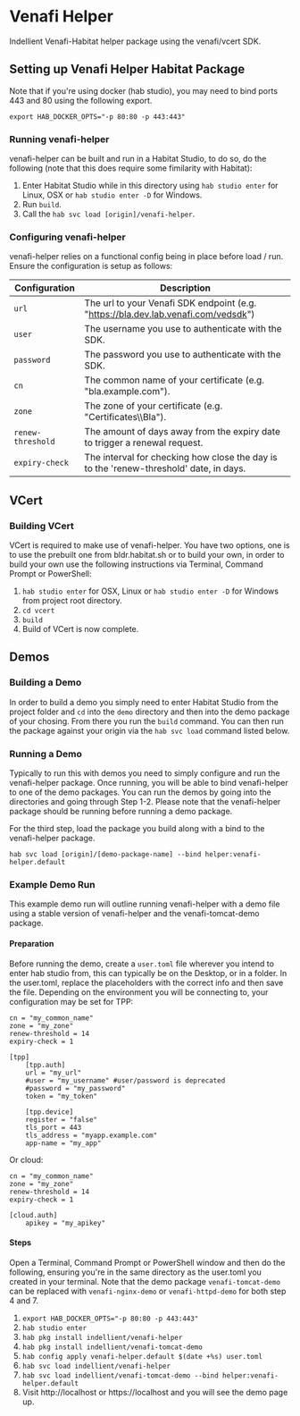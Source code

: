 # Venafi Helper
Indellient Venafi-Habitat helper package using the venafi/vcert SDK.

## Setting up Venafi Helper Habitat Package

Note that if you're using docker (hab studio), you may need to bind ports 443 and 80 using the following export. 

`export HAB_DOCKER_OPTS="-p 80:80 -p 443:443"`

### Running venafi-helper
venafi-helper can be built and run in a Habitat Studio, to do so, do the following (note that this does require some fimilarity with Habitat): 
1. Enter Habitat Studio while in this directory using `hab studio enter` for Linux, OSX or `hab studio enter -D` for Windows.
2. Run `build`.
3. Call the `hab svc load [origin]/venafi-helper`.

### Configuring venafi-helper
venafi-helper relies on a functional config being in place before load / run. Ensure the configuration is setup as follows:

| Configuration     |  Description                                                                           |
|-------------------|----------------------------------------------------------------------------------------|
| `url`             | The url to your Venafi SDK endpoint (e.g. "https://bla.dev.lab.venafi.com/vedsdk")     |
| `user`            | The username you use to authenticate with the SDK.                                     |
| `password`        | The password you use to authenticate with the SDK.                                     |
| `cn`              | The common name of your certificate (e.g. "bla.example.com").                          |
| `zone`            | The zone of your certificate (e.g. "Certificates\\\\Bla").                             |
| `renew-threshold` | The amount of days away from the expiry date to trigger a renewal request.             |
| `expiry-check`    | The interval for checking how close the day is to the 'renew-threshold' date, in days. |

## VCert 

### Building VCert
VCert is required to make use of venafi-helper. You have two options, one is to use the prebuilt one from bldr.habitat.sh or to build your own, in order to build your own use the following instructions via Terminal, Command Prompt or PowerShell:
1. `hab studio enter` for OSX, Linux or `hab studio enter -D` for Windows from project root directory.
2. `cd vcert`
3. `build`
4. Build of VCert is now complete.

## Demos

### Building a Demo
In order to build a demo you simply need to enter Habitat Studio from the project folder and `cd` into the `demo` directory and then into the demo package of your chosing. From there you run the `build` command. You can then run the package against your origin via the `hab svc load` command listed below.

### Running a Demo
Typically to run this with demos you need to simply configure and run the venafi-helper package. Once running, you will be able to bind venafi-helper to one of the demo packages. You can run the demos by going into the directories and going through Step 1-2. Please note that the venafi-helper package should be running before running a demo package. 

For the third step, load the package you build along with a bind to the venafi-helper package.

`hab svc load [origin]/[demo-package-name] --bind helper:venafi-helper.default`

### Example Demo Run
This example demo run will outline running venafi-helper with a demo file using a stable version of venafi-helper and the venafi-tomcat-demo package. 

#### Preparation 
Before running the demo, create a `user.toml` file wherever you intend to enter hab studio from, this can typically be on the Desktop, or in a folder. In the user.toml, replace the placeholders with the correct info and then save the file. Depending on the environment you will be connecting to, your configuration may be set for TPP:
```
cn = "my_common_name"
zone = "my_zone"
renew-threshold = 14
expiry-check = 1

[tpp]
	[tpp.auth]
	url = "my_url"
	#user = "my_username" #user/password is deprecated
	#password = "my_password"
	token = "my_token"

	[tpp.device]
	register = "false"
	tls_port = 443
	tls_address = "myapp.example.com"
	app-name = "my_app"
```

Or cloud:
```
cn = "my_common_name"
zone = "my_zone"
renew-threshold = 14
expiry-check = 1

[cloud.auth]
	apikey = "my_apikey"

```

#### Steps
Open a Terminal, Command Prompt or PowerShell window and then do the following, ensuring you're in the same directory as the user.toml you created in your terminal. Note that the demo package `venafi-tomcat-demo` can be replaced with `venafi-nginx-demo` or `venafi-httpd-demo` for both step 4 and 7.
1. `export HAB_DOCKER_OPTS="-p 80:80 -p 443:443"`
2. `hab studio enter`
3. `hab pkg install indellient/venafi-helper`
4. `hab pkg install indellient/venafi-tomcat-demo`
5. `hab config apply venafi-helper.default $(date +%s) user.toml`
6. `hab svc load indellient/venafi-helper`
7. `hab svc load indellient/venafi-tomcat-demo --bind helper:venafi-helper.default`
8. Visit http://localhost or https://localhost and you will see the demo page up.
                                    
